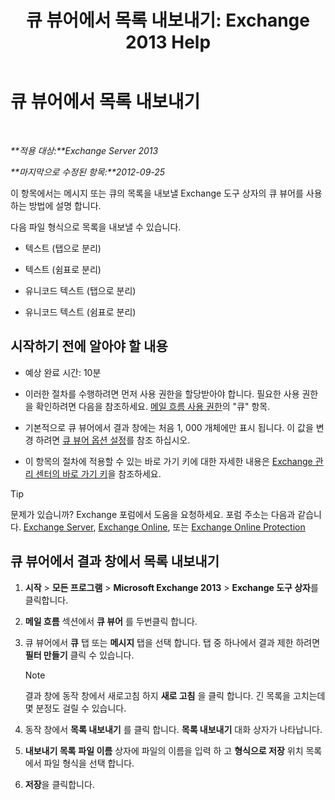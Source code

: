 ﻿---
title: '큐 뷰어에서 목록 내보내기: Exchange 2013 Help'
TOCTitle: 큐 뷰어에서 목록 내보내기
ms:assetid: dcb829cd-0ffd-4ea9-ac3e-eaac5a8d1194
ms:mtpsurl: https://technet.microsoft.com/ko-kr/library/Bb691328(v=EXCHG.150)
ms:contentKeyID: 50484368
ms.date: 05/22/2018
mtps_version: v=EXCHG.150
ms.translationtype: MT
---

# 큐 뷰어에서 목록 내보내기

 

_**적용 대상:**Exchange Server 2013_

_**마지막으로 수정된 항목:**2012-09-25_

이 항목에서는 메시지 또는 큐의 목록을 내보낼 Exchange 도구 상자의 큐 뷰어를 사용 하는 방법에 설명 합니다.

다음 파일 형식으로 목록을 내보낼 수 있습니다.

  - 텍스트 (탭으로 분리)

  - 텍스트 (쉼표로 분리)

  - 유니코드 텍스트 (탭으로 분리)

  - 유니코드 텍스트 (쉼표로 분리)

## 시작하기 전에 알아야 할 내용

  - 예상 완료 시간: 10분

  - 이러한 절차를 수행하려면 먼저 사용 권한을 할당받아야 합니다. 필요한 사용 권한을 확인하려면 다음을 참조하세요. [메일 흐름 사용 권한](mail-flow-permissions-exchange-2013-help.md)의 "큐" 항목.

  - 기본적으로 큐 뷰어에서 결과 창에는 처음 1, 000 개체에만 표시 됩니다. 이 값을 변경 하려면 [큐 뷰어 옵션 설정](set-queue-viewer-options-exchange-2013-help.md)를 참조 하십시오.

  - 이 항목의 절차에 적용할 수 있는 바로 가기 키에 대한 자세한 내용은 [Exchange 관리 센터의 바로 가기 키](keyboard-shortcuts-in-the-exchange-admin-center-exchange-online-protection-help.md)을 참조하세요.


> [!TIP]
> 문제가 있습니까? Exchange 포럼에서 도움을 요청하세요. 포럼 주소는 다음과 같습니다. <A href="https://go.microsoft.com/fwlink/p/?linkid=60612">Exchange Server</A>, <A href="https://go.microsoft.com/fwlink/p/?linkid=267542">Exchange Online</A>, 또는 <A href="https://go.microsoft.com/fwlink/p/?linkid=285351">Exchange Online Protection</A>



## 큐 뷰어에서 결과 창에서 목록 내보내기

1.  **시작** \> **모든 프로그램** \> **Microsoft Exchange 2013** \> **Exchange 도구 상자**를 클릭합니다.

2.  **메일 흐름** 섹션에서 **큐 뷰어** 를 두번클릭 합니다.

3.  큐 뷰어에서 **큐** 탭 또는 **메시지** 탭을 선택 합니다. 탭 중 하나에서 결과 제한 하려면 **필터 만들기** 클릭 수 있습니다.
    

    > [!NOTE]
    > 결과 창에 동작 창에서 새로고침 하지 <STRONG>새로 고침</STRONG> 을 클릭 합니다. 긴 목록을 고치는데 몇 분정도 걸릴 수 있습니다.



4.  동작 창에서 **목록 내보내기** 를 클릭 합니다. **목록 내보내기** 대화 상자가 나타납니다.

5.  **내보내기 목록** **파일 이름** 상자에 파일의 이름을 입력 하 고 **형식으로 저장** 위치 목록에서 파일 형식을 선택 합니다.

6.  **저장**을 클릭합니다.

